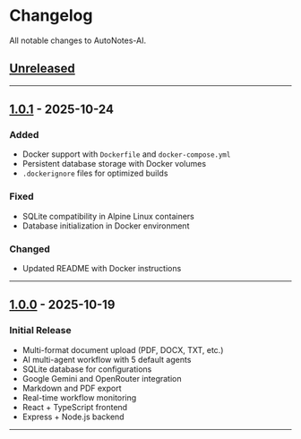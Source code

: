 # Changelog

All notable changes to AutoNotes-AI.

## [Unreleased]

---

## [1.0.1] - 2025-10-24

### Added
- Docker support with `Dockerfile` and `docker-compose.yml`
- Persistent database storage with Docker volumes
- `.dockerignore` files for optimized builds

### Fixed
- SQLite compatibility in Alpine Linux containers
- Database initialization in Docker environment

### Changed
- Updated README with Docker instructions

---

## [1.0.0] - 2025-10-19

### Initial Release
- Multi-format document upload (PDF, DOCX, TXT, etc.)
- AI multi-agent workflow with 5 default agents
- SQLite database for configurations
- Google Gemini and OpenRouter integration
- Markdown and PDF export
- Real-time workflow monitoring
- React + TypeScript frontend
- Express + Node.js backend

---

[Unreleased]: https://github.com/Scofield02/AutoNotes-AI/compare/v1.0.1...HEAD
[1.0.1]: https://github.com/Scofield02/AutoNotes-AI/compare/v1.0.0...v1.0.1
[1.0.0]: https://github.com/Scofield02/AutoNotes-AI/releases/tag/v1.0.0
